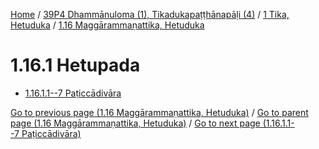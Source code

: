 
[Home](/) / [39P4 Dhammānuloma (1), Tikadukapaṭṭhānapāḷi (4)](../...md) / [1 Tika, Hetuduka](...md) / [1.16 Maggārammaṇattika, Hetuduka](../39P4/1/1.16.md)

# 1.16.1 Hetupada

* [1.16.1.1--7 Paṭiccādivāra](1.16.1/1.16.1.1--7.md)

[Go to previous page (1.16 Maggārammaṇattika, Hetuduka)](../39P4/1/1.16.md) / [Go to parent page (1.16 Maggārammaṇattika, Hetuduka)](../39P4/1/1.16.md) / [Go to next page (1.16.1.1--7 Paṭiccādivāra)](1.16.1/1.16.1.1--7.md)


